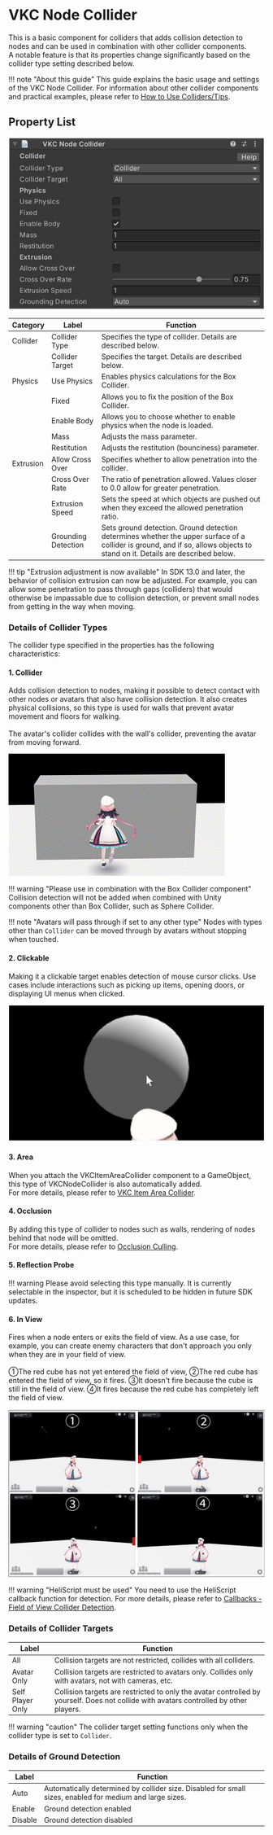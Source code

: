 # VKC Node Collider
This is a basic component for colliders that adds collision detection to nodes and can be used in combination with other collider components.  
A notable feature is that its properties change significantly based on the collider type setting described below.

!!! note "About this guide"
    This guide explains the basic usage and settings of the VKC Node Collider. For information about other collider components and practical examples, please refer to [How to Use Colliders/Tips](../../WorldMakingGuide/Collider.md).

## Property List

![VKCNodeCollider_1](img/VKCNodeCollider_1.jpg)

| Category | Label | Function |
| ---- | ---- | ---- |
| Collider | Collider Type | Specifies the type of collider. Details are described below. |
| | Collider Target | Specifies the target. Details are described below. |
| Physics | Use Physics | Enables physics calculations for the Box Collider. |
| | Fixed | Allows you to fix the position of the Box Collider. |
| | Enable Body | Allows you to choose whether to enable physics when the node is loaded. |
| | Mass | Adjusts the mass parameter. |
| | Restitution | Adjusts the restitution (bounciness) parameter. |
| Extrusion | Allow Cross Over | Specifies whether to allow penetration into the collider. |
| | Cross Over Rate | The ratio of penetration allowed. Values closer to 0.0 allow for greater penetration. |
| | Extrusion Speed | Sets the speed at which objects are pushed out when they exceed the allowed penetration ratio. |  
| | Grounding Detection | Sets ground detection. Ground detection determines whether the upper surface of a collider is ground, and if so, allows objects to stand on it. Details are described below. |

!!! tip "Extrusion adjustment is now available"
    In SDK 13.0 and later, the behavior of collision extrusion can now be adjusted.
    For example, you can allow some penetration to pass through gaps (colliders) that would otherwise be impassable due to collision detection, or prevent small nodes from getting in the way when moving.

### Details of Collider Types
The collider type specified in the properties has the following characteristics:

#### 1. **Collider**
Adds collision detection to nodes, making it possible to detect contact with other nodes or avatars that also have collision detection.
It also creates physical collisions, so this type is used for walls that prevent avatar movement and floors for walking.<br>
<br>
The avatar's collider collides with the wall's collider, preventing the avatar from moving forward.

![VKCNodeCollider_2](img/VKCNodeCollider_2.gif)

!!! warning "Please use in combination with the Box Collider component"
    Collision detection will not be added when combined with Unity components other than Box Collider, such as Sphere Collider.

!!! note "Avatars will pass through if set to any other type"
    Nodes with types other than `Collider` can be moved through by avatars without stopping when touched.

#### 2. **Clickable**
Making it a clickable target enables detection of mouse cursor clicks.
Use cases include interactions such as picking up items, opening doors, or displaying UI menus when clicked.

![VKCNodeCollider_3](img/VKCNodeCollider_3.jpg)

#### 3. **Area**
When you attach the VKCItemAreaCollider component to a GameObject, this type of VKCNodeCollider is also automatically added.<br>
For more details, please refer to [VKC Item Area Collider](./VKCItemAreaCollider.md).

#### 4. **Occlusion**
By adding this type of collider to nodes such as walls, rendering of nodes behind that node will be omitted.<br>
For more details, please refer to [Occlusion Culling](../WorldOptimization/OcclusionCulling.md).

#### 5. **Reflection Probe**

!!! warning
    Please avoid selecting this type manually. It is currently selectable in the inspector, but it is scheduled to be hidden in future SDK updates.

#### 6. **In View**
Fires when a node enters or exits the field of view.
As a use case, for example, you can create enemy characters that don't approach you only when they are in your field of view.<br>
<br>
①The red cube has not yet entered the field of view, ②The red cube has entered the field of view, so it fires. ③It doesn't fire because the cube is still in the field of view. ④It fires because the red cube has completely left the field of view.

![VKCNodeCollider_4](img/VKCNodeCollider_4.jpg)

!!! warning "HeliScript must be used"
    You need to use the HeliScript callback function for detection.
    For more details, please refer to [Callbacks - Field of View Collider Detection](../hs/hs_component.md).

### Details of Collider Targets

| Label | Function |
| ---- | ---- |
| All | Collision targets are not restricted, collides with all colliders. |
| Avatar Only | Collision targets are restricted to avatars only. Collides only with avatars, not with cameras, etc. |
| Self Player Only | Collision targets are restricted to only the avatar controlled by yourself. Does not collide with avatars controlled by other players.  |

!!! warning "caution"
    The collider target setting functions only when the collider type is set to `Collider`.

### Details of Ground Detection

| Label | Function |
| ---- | ---- |
| Auto | Automatically determined by collider size. Disabled for small sizes, enabled for medium and large sizes. |
| Enable | Ground detection enabled |
| Disable | Ground detection disabled |